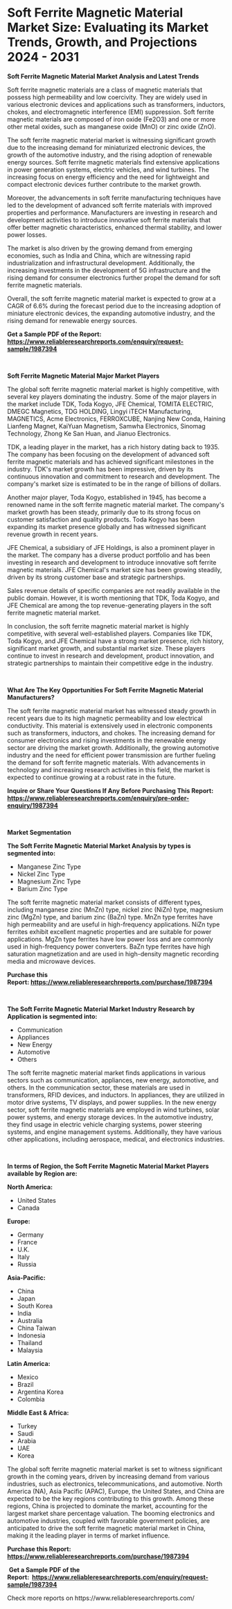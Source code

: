<p><h1>Soft Ferrite Magnetic Material Market Size: Evaluating its Market Trends, Growth, and Projections 2024 - 2031</h1></p><p><strong>Soft Ferrite Magnetic Material Market Analysis and Latest Trends</strong></p>
<p><p>Soft ferrite magnetic materials are a class of magnetic materials that possess high permeability and low coercivity. They are widely used in various electronic devices and applications such as transformers, inductors, chokes, and electromagnetic interference (EMI) suppression. Soft ferrite magnetic materials are composed of iron oxide (Fe2O3) and one or more other metal oxides, such as manganese oxide (MnO) or zinc oxide (ZnO).</p><p>The soft ferrite magnetic material market is witnessing significant growth due to the increasing demand for miniaturized electronic devices, the growth of the automotive industry, and the rising adoption of renewable energy sources. Soft ferrite magnetic materials find extensive applications in power generation systems, electric vehicles, and wind turbines. The increasing focus on energy efficiency and the need for lightweight and compact electronic devices further contribute to the market growth.</p><p>Moreover, the advancements in soft ferrite manufacturing techniques have led to the development of advanced soft ferrite materials with improved properties and performance. Manufacturers are investing in research and development activities to introduce innovative soft ferrite materials that offer better magnetic characteristics, enhanced thermal stability, and lower power losses.</p><p>The market is also driven by the growing demand from emerging economies, such as India and China, which are witnessing rapid industrialization and infrastructural development. Additionally, the increasing investments in the development of 5G infrastructure and the rising demand for consumer electronics further propel the demand for soft ferrite magnetic materials.</p><p>Overall, the soft ferrite magnetic material market is expected to grow at a CAGR of 6.6% during the forecast period due to the increasing adoption of miniature electronic devices, the expanding automotive industry, and the rising demand for renewable energy sources.</p></p>
<p><strong>Get a Sample PDF of the Report:&nbsp; <a href="https://www.reliableresearchreports.com/enquiry/request-sample/1987394">https://www.reliableresearchreports.com/enquiry/request-sample/1987394</a></strong></p>
<p>&nbsp;</p>
<p><strong>Soft Ferrite Magnetic Material Major Market Players</strong></p>
<p><p>The global soft ferrite magnetic material market is highly competitive, with several key players dominating the industry. Some of the major players in the market include TDK, Toda Kogyo, JFE Chemical, TOMITA ELECTRIC, DMEGC Magnetics, TDG HOLDING, Lingyi iTECH Manufacturing, MAGNETICS, Acme Electronics, FERROXCUBE, Nanjing New Conda, Haining Lianfeng Magnet, KaiYuan Magnetism, Samwha Electronics, Sinomag Technology, Zhong Ke San Huan, and Jianuo Electronics.</p><p>TDK, a leading player in the market, has a rich history dating back to 1935. The company has been focusing on the development of advanced soft ferrite magnetic materials and has achieved significant milestones in the industry. TDK's market growth has been impressive, driven by its continuous innovation and commitment to research and development. The company's market size is estimated to be in the range of billions of dollars.</p><p>Another major player, Toda Kogyo, established in 1945, has become a renowned name in the soft ferrite magnetic material market. The company's market growth has been steady, primarily due to its strong focus on customer satisfaction and quality products. Toda Kogyo has been expanding its market presence globally and has witnessed significant revenue growth in recent years.</p><p>JFE Chemical, a subsidiary of JFE Holdings, is also a prominent player in the market. The company has a diverse product portfolio and has been investing in research and development to introduce innovative soft ferrite magnetic materials. JFE Chemical's market size has been growing steadily, driven by its strong customer base and strategic partnerships.</p><p>Sales revenue details of specific companies are not readily available in the public domain. However, it is worth mentioning that TDK, Toda Kogyo, and JFE Chemical are among the top revenue-generating players in the soft ferrite magnetic material market.</p><p>In conclusion, the soft ferrite magnetic material market is highly competitive, with several well-established players. Companies like TDK, Toda Kogyo, and JFE Chemical have a strong market presence, rich history, significant market growth, and substantial market size. These players continue to invest in research and development, product innovation, and strategic partnerships to maintain their competitive edge in the industry.</p></p>
<p>&nbsp;</p>
<p><strong>What Are The Key Opportunities For Soft Ferrite Magnetic Material Manufacturers?</strong></p>
<p><p>The soft ferrite magnetic material market has witnessed steady growth in recent years due to its high magnetic permeability and low electrical conductivity. This material is extensively used in electronic components such as transformers, inductors, and chokes. The increasing demand for consumer electronics and rising investments in the renewable energy sector are driving the market growth. Additionally, the growing automotive industry and the need for efficient power transmission are further fueling the demand for soft ferrite magnetic materials. With advancements in technology and increasing research activities in this field, the market is expected to continue growing at a robust rate in the future.</p></p>
<p><strong>Inquire or Share Your Questions If Any Before Purchasing This Report: <a href="https://www.reliableresearchreports.com/enquiry/pre-order-enquiry/1987394">https://www.reliableresearchreports.com/enquiry/pre-order-enquiry/1987394</a></strong></p>
<p>&nbsp;</p>
<p><strong>Market Segmentation</strong></p>
<p><strong>The Soft Ferrite Magnetic Material Market Analysis by types is segmented into:</strong></p>
<p><ul><li>Manganese Zinc Type</li><li>Nickel Zinc Type</li><li>Magnesium Zinc Type</li><li>Barium Zinc Type</li></ul></p>
<p><p>The soft ferrite magnetic material market consists of different types, including manganese zinc (MnZn) type, nickel zinc (NiZn) type, magnesium zinc (MgZn) type, and barium zinc (BaZn) type. MnZn type ferrites have high permeability and are useful in high-frequency applications. NiZn type ferrites exhibit excellent magnetic properties and are suitable for power applications. MgZn type ferrites have low power loss and are commonly used in high-frequency power converters. BaZn type ferrites have high saturation magnetization and are used in high-density magnetic recording media and microwave devices.</p></p>
<p><strong>Purchase this Report:&nbsp;<a href="https://www.reliableresearchreports.com/purchase/1987394">https://www.reliableresearchreports.com/purchase/1987394</a></strong></p>
<p>&nbsp;</p>
<p><strong>The Soft Ferrite Magnetic Material Market Industry Research by Application is segmented into:</strong></p>
<p><ul><li>Communication</li><li>Appliances</li><li>New Energy</li><li>Automotive</li><li>Others</li></ul></p>
<p><p>The soft ferrite magnetic material market finds applications in various sectors such as communication, appliances, new energy, automotive, and others. In the communication sector, these materials are used in transformers, RFID devices, and inductors. In appliances, they are utilized in motor drive systems, TV displays, and power supplies. In the new energy sector, soft ferrite magnetic materials are employed in wind turbines, solar power systems, and energy storage devices. In the automotive industry, they find usage in electric vehicle charging systems, power steering systems, and engine management systems. Additionally, they have various other applications, including aerospace, medical, and electronics industries.</p></p>
<p>&nbsp;</p>
<p><strong>In terms of Region, the Soft Ferrite Magnetic Material Market Players available by Region are:</strong></p>
<p>
    <p> <strong> North America: </strong>
        <ul>
            <li>United States</li>
            <li>Canada</li>
        </ul>
        </p> 
    <p> <strong> Europe: </strong>
        <ul>
            <li>Germany</li>
            <li>France</li>
            <li>U.K.</li>
            <li>Italy</li>
            <li>Russia</li>
        </ul>
        </p> 
    <p> <strong> Asia-Pacific: </strong>
        <ul>
            <li>China</li>
            <li>Japan</li>
            <li>South Korea</li>
            <li>India</li>
            <li>Australia</li>
            <li>China Taiwan</li>
            <li>Indonesia</li>
            <li>Thailand</li>
            <li>Malaysia</li>
        </ul>
        </p> 
    <p> <strong> Latin America: </strong>
        <ul>
            <li>Mexico</li>
            <li>Brazil</li>
            <li>Argentina Korea</li>
            <li>Colombia</li>
        </ul>
        </p> 
    <p> <strong> Middle East & Africa: </strong>
        <ul>
            <li>Turkey</li>
            <li>Saudi</li>
            <li>Arabia</li>
            <li>UAE</li>
            <li>Korea</li>
        </ul>
    </p>
    </p>
<p><p>The global soft ferrite magnetic material market is set to witness significant growth in the coming years, driven by increasing demand from various industries, such as electronics, telecommunications, and automotive. North America (NA), Asia Pacific (APAC), Europe, the United States, and China are expected to be the key regions contributing to this growth. Among these regions, China is projected to dominate the market, accounting for the largest market share percentage valuation. The booming electronics and automotive industries, coupled with favorable government policies, are anticipated to drive the soft ferrite magnetic material market in China, making it the leading player in terms of market influence.</p></p>
<p><strong>Purchase this Report: <a href="https://www.reliableresearchreports.com/purchase/1987394">https://www.reliableresearchreports.com/purchase/1987394</a></strong></p>
<p>&nbsp;<strong>Get a Sample PDF of the Report:&nbsp;&nbsp;<a href="https://www.reliableresearchreports.com/enquiry/request-sample/1987394">https://www.reliableresearchreports.com/enquiry/request-sample/1987394</a></strong></p>
<p><strong></strong></p>
<p>Check more reports on https://www.reliableresearchreports.com/</p>